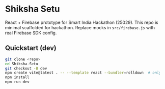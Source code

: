 # Shiksha Setu

React + Firebase prototype for Smart India Hackathon (25029).
This repo is minimal scaffolded for hackathon. Replace mocks in `src/firebase.js` with real Firebase SDK config.

## Quickstart (dev)
```bash
git clone <repo>
cd Shiksha-Setu
git checkout -B dev
npm create vite@latest . -- --template react --bundler=rolldown  # only if not scaffolded
npm install
npm run dev
